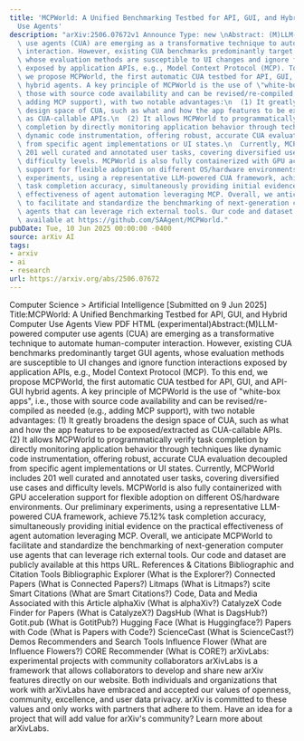```yaml
---
title: 'MCPWorld: A Unified Benchmarking Testbed for API, GUI, and Hybrid Computer
  Use Agents'
description: "arXiv:2506.07672v1 Announce Type: new \nAbstract: (M)LLM-powered computer\
  \ use agents (CUA) are emerging as a transformative technique to automate human-computer\
  \ interaction. However, existing CUA benchmarks predominantly target GUI agents,\
  \ whose evaluation methods are susceptible to UI changes and ignore function interactions\
  \ exposed by application APIs, e.g., Model Context Protocol (MCP). To this end,\
  \ we propose MCPWorld, the first automatic CUA testbed for API, GUI, and API-GUI\
  \ hybrid agents. A key principle of MCPWorld is the use of \"white-box apps\", i.e.,\
  \ those with source code availability and can be revised/re-compiled as needed (e.g.,\
  \ adding MCP support), with two notable advantages:\n  (1) It greatly broadens the\
  \ design space of CUA, such as what and how the app features to be exposed/extracted\
  \ as CUA-callable APIs.\n  (2) It allows MCPWorld to programmatically verify task\
  \ completion by directly monitoring application behavior through techniques like\
  \ dynamic code instrumentation, offering robust, accurate CUA evaluation decoupled\
  \ from specific agent implementations or UI states.\n  Currently, MCPWorld includes\
  \ 201 well curated and annotated user tasks, covering diversified use cases and\
  \ difficulty levels. MCPWorld is also fully containerized with GPU acceleration\
  \ support for flexible adoption on different OS/hardware environments. Our preliminary\
  \ experiments, using a representative LLM-powered CUA framework, achieve 75.12%\
  \ task completion accuracy, simultaneously providing initial evidence on the practical\
  \ effectiveness of agent automation leveraging MCP. Overall, we anticipate MCPWorld\
  \ to facilitate and standardize the benchmarking of next-generation computer use\
  \ agents that can leverage rich external tools. Our code and dataset are publicly\
  \ available at https://github.com/SAAgent/MCPWorld."
pubDate: Tue, 10 Jun 2025 00:00:00 -0400
source: arXiv AI
tags:
- arxiv
- ai
- research
url: https://arxiv.org/abs/2506.07672
---
```


Computer Science > Artificial Intelligence
[Submitted on 9 Jun 2025]
Title:MCPWorld: A Unified Benchmarking Testbed for API, GUI, and Hybrid Computer Use Agents
View PDF HTML (experimental)Abstract:(M)LLM-powered computer use agents (CUA) are emerging as a transformative technique to automate human-computer interaction. However, existing CUA benchmarks predominantly target GUI agents, whose evaluation methods are susceptible to UI changes and ignore function interactions exposed by application APIs, e.g., Model Context Protocol (MCP). To this end, we propose MCPWorld, the first automatic CUA testbed for API, GUI, and API-GUI hybrid agents. A key principle of MCPWorld is the use of "white-box apps", i.e., those with source code availability and can be revised/re-compiled as needed (e.g., adding MCP support), with two notable advantages:
(1) It greatly broadens the design space of CUA, such as what and how the app features to be exposed/extracted as CUA-callable APIs.
(2) It allows MCPWorld to programmatically verify task completion by directly monitoring application behavior through techniques like dynamic code instrumentation, offering robust, accurate CUA evaluation decoupled from specific agent implementations or UI states.
Currently, MCPWorld includes 201 well curated and annotated user tasks, covering diversified use cases and difficulty levels. MCPWorld is also fully containerized with GPU acceleration support for flexible adoption on different OS/hardware environments. Our preliminary experiments, using a representative LLM-powered CUA framework, achieve 75.12% task completion accuracy, simultaneously providing initial evidence on the practical effectiveness of agent automation leveraging MCP. Overall, we anticipate MCPWorld to facilitate and standardize the benchmarking of next-generation computer use agents that can leverage rich external tools. Our code and dataset are publicly available at this https URL.
References & Citations
Bibliographic and Citation Tools
Bibliographic Explorer (What is the Explorer?)
Connected Papers (What is Connected Papers?)
Litmaps (What is Litmaps?)
scite Smart Citations (What are Smart Citations?)
Code, Data and Media Associated with this Article
alphaXiv (What is alphaXiv?)
CatalyzeX Code Finder for Papers (What is CatalyzeX?)
DagsHub (What is DagsHub?)
Gotit.pub (What is GotitPub?)
Hugging Face (What is Huggingface?)
Papers with Code (What is Papers with Code?)
ScienceCast (What is ScienceCast?)
Demos
Recommenders and Search Tools
Influence Flower (What are Influence Flowers?)
CORE Recommender (What is CORE?)
arXivLabs: experimental projects with community collaborators
arXivLabs is a framework that allows collaborators to develop and share new arXiv features directly on our website.
Both individuals and organizations that work with arXivLabs have embraced and accepted our values of openness, community, excellence, and user data privacy. arXiv is committed to these values and only works with partners that adhere to them.
Have an idea for a project that will add value for arXiv's community? Learn more about arXivLabs.